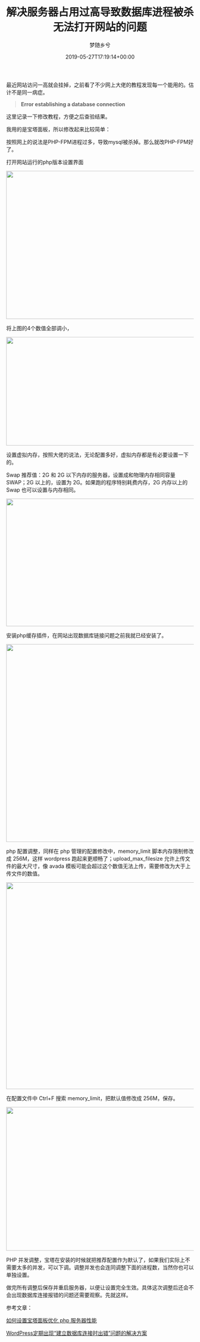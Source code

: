 ﻿---
title: 解决服务器占用过高导致数据库进程被杀无法打开网站的问题
author: 梦随乡兮
type: post
date: 2019-05-27T17:19:14+00:00
url: /mysqllife.html
featured_image: https://imsxx.com/wp-content/uploads/2020/04/宝塔面版.jpg
views:
  - 1138
b2_vote:
  - 'a:2:{s:2:"up";a:1:{i:0;i:1;}s:4:"down";a:0:{}}'
日志头图:
  - https://imsxx.com/wp-content/uploads/2020/04/宝塔面版.jpg
bigfa_ding:
  - 2
categories:
  - 笔记
tags:
  - mysql
  - 优化
  - 网站
  - 进程

slug: "mysqllife"
---
最近网站访问一高就会挂掉，之前看了不少网上大佬的教程发现每一个能用的。估计不是同一病症。

> **Error establishing a database connection**

这里记录一下修改教程，方便之后查验结果。

我用的是宝塔面板，所以修改起来比较简单：

按照网上的说法是PHP-FPM进程过多，导致mysql被杀掉。那么就改PHP-FPM好了。

打开网站运行的php版本设置界面

<img loading="lazy" decoding="async" class="aligncenter wp-image-28 size-full" src="https://imsxx.com/wp-content/uploads/2019/05/Snipaste_2019-05-28_01-07-09.jpg" alt="" width="636" height="397" /> 

将上图的4个数值全部调小，

<img loading="lazy" decoding="async" class="aligncenter wp-image-29 size-full" src="https://imsxx.com/wp-content/uploads/2019/05/Snipaste_2019-05-28_01-08-57.jpg" alt="" width="697" height="291" /> 

设置虚拟内存，按照大佬的说法，无论配置多好，虚拟内存都是有必要设置一下的。

Swap 推荐值：2G 和 2G 以下内存的服务器，设置成和物理内存相同容量 SWAP；2G 以上的，设置为 2G。如果跑的程序特别耗费内存，2G 内存以上的 Swap 也可以设置与内存相同。

<img loading="lazy" decoding="async" class="aligncenter wp-image-30 size-full" src="https://imsxx.com/wp-content/uploads/2019/05/Snipaste_2019-05-28_01-10-52.jpg" alt="" width="635" height="342" /> 

安装php缓存插件，在网站出现数据库链接问题之前我就已经安装了。

<img loading="lazy" decoding="async" class="aligncenter wp-image-31 size-full" src="https://imsxx.com/wp-content/uploads/2019/05/Snipaste_2019-05-28_01-12-29.jpg" alt="" width="634" height="530" /> 

php 配置调整，同样在 php 管理的配置修改中，memory\_limit 脚本内存限制修改成 256M，这样 wordpress 跑起来更顺畅了；upload\_max_filesize 允许上传文件的最大尺寸，像 avada 模板可能会超过这个数值无法上传，需要修改为大于上传文件的数值。

<img loading="lazy" decoding="async" class="aligncenter wp-image-32 size-full" src="https://imsxx.com/wp-content/uploads/2019/05/Snipaste_2019-05-28_01-13-43.jpg" alt="" width="634" height="554" /> 

在配置文件中 Ctrl+F 搜索 memory_limit，把默认值修改成 256M，保存。

<img loading="lazy" decoding="async" class="aligncenter wp-image-33 size-full" src="https://imsxx.com/wp-content/uploads/2019/05/Snipaste_2019-05-28_01-14-53.jpg" alt="" width="636" height="385" /> 

PHP 并发调整，宝塔在安装的时候就把推荐配置作为默认了，如果我们实际上不需要太多的并发，可以下调。调整并发也会连同调整下面的进程数，当然你也可以单独设置。

做完所有调整后保存并重启服务器，以便让设置完全生效。具体这次调整后还会不会出现数据库连接报错的问题还需要观察。先就这样。

参考文章：

<a rel="nofollow" href="https://www.vpsss.net/6600.html" target="_blank" rel="noopener noreferrer">如何设置宝塔面板优化 php 服务器性能</a>

<a rel="nofollow" href="https://www.centos.bz/2017/12/wordpress%E5%AE%9A%E6%9C%9F%E5%87%BA%E7%8E%B0%E5%BB%BA%E7%AB%8B%E6%95%B0%E6%8D%AE%E5%BA%93%E8%BF%9E%E6%8E%A5%E6%97%B6%E5%87%BA%E9%94%99%E9%97%AE%E9%A2%98%E7%9A%84%E8%A7%A3%E5%86%B3/" target="_blank" rel="noopener noreferrer">WordPress定期出现“建立数据库连接时出错”问题的解决方案</a>

